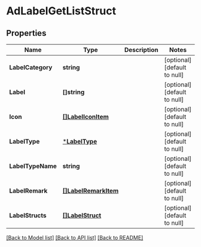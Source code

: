 # AdLabelGetListStruct

## Properties
Name | Type | Description | Notes
------------ | ------------- | ------------- | -------------
**LabelCategory** | **string** |  | [optional] [default to null]
**Label** | **[]string** |  | [optional] [default to null]
**Icon** | [**[]LabelIconItem**](label_icon_item.md) |  | [optional] [default to null]
**LabelType** | [***LabelType**](LabelType.md) |  | [optional] [default to null]
**LabelTypeName** | **string** |  | [optional] [default to null]
**LabelRemark** | [**[]LabelRemarkItem**](label_remark_item.md) |  | [optional] [default to null]
**LabelStructs** | [**[]LabelStruct**](label_struct.md) |  | [optional] [default to null]

[[Back to Model list]](../README.md#documentation-for-models) [[Back to API list]](../README.md#documentation-for-api-endpoints) [[Back to README]](../README.md)


